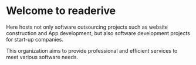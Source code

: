 # Welcome to readerive

Here hosts not only software outsourcing projects such as website construction and App development, but also software development projects for start-up companies.

This organization aims to provide professional and efficient services to meet various software needs.
